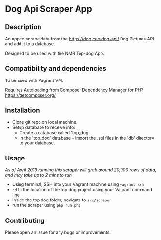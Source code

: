 # Dog Api Scraper App

## Description

An app to scrape data from the https://dog.ceo/dog-api/ Dog Pictures API and add it to a database.

Designed to be used with the NMR Top-dog App.

## Compatibility and dependencies

To be used with Vagrant VM.

Requires Autoloading from Composer Dependency Manager for PHP https://getcomposer.org/ 

## Installation

* Clone git repo on local machine. 
* Setup database to receive info:
  * Create a database called 'top_dog'
  * In the 'top_dog' database - import the .sql files in the 'db' directory to your database.
  
## Usage

*As of April 2019 running this scraper will grab around 20,000 rows of data, and may take up to 2 mins to run*

* Using terminal, SSH into your Vagrant machine using ```vagrant ssh```
* ```cd``` to the location of the top dog project using your Vagrant command line
* inside the top dog folder, navigate to ```src/scraper```
* run the scraper using ```php run.php```

## Contributing

Please open an issue for any bugs or improvements.